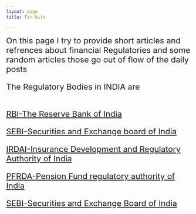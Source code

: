 ```yaml
---
layout: page
title: Fin-bits

---
```

<style>
  body{
    background-image: url("https://i.postimg.cc/ZRvJnc6t/piggy-bank-3117656.jpg");
  }
  </style>
<span style="font-size:22px;">
 On this page I try to provide short articles and refrences about financial Regulatories and some random articles those go out of flow of the daily posts
  <br/>

 The Regulatory Bodies in INDIA are<br/><br/>

 
 [RBI-The Reserve Bank of India](/fortheloveofnifty/snip-bits/RBI.html)<br/>


 [SEBI-Securities and Exchange board of India](/fortheloveofnifty/snip-bits/sebi.html)<br/>



 [IRDAI-Insurance Development and Regulatory Authority of India](/fortheloveofnifty/snip-bits/IRDAI.html)<br/>




 [PFRDA-Pension Fund regulatory authority of India](/fortheloveofnifty/snip-bits/PFRDA.html)<br/>


 [SEBI-Securities and Exchange Board of India ](/fortheloveofnifty/snip-bits/sebi.html)<br/>

</span>


